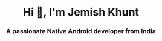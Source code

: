 <h1 align="center">Hi 👋, I'm Jemish Khunt</h1>
<h3 align="center">A passionate Native Android developer from India</h3>
